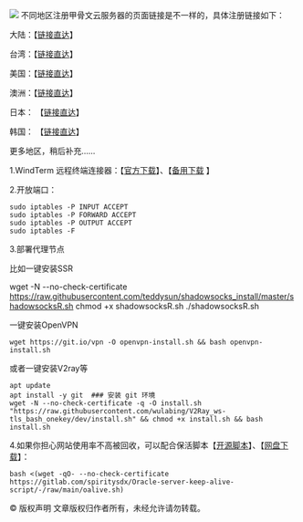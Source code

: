 ![](https://www.freedidi.com/wp-content/uploads/2024/11/a1c5ea586620241106160045.webp)
不同地区注册甲骨文云服务器的页面链接是不一样的，具体注册链接如下：

大陆：【[链接直达](https://www.oracle.com/cn/cloud/free/)】

台湾：【[链接直达](https://www.oracle.com/tw/cloud/free/)】

美国：【[链接直达](https://www.oracle.com/cloud/free/)】

澳洲：【[链接直达](https://www.oracle.com/au/cloud/free/)】

日本： 【[链接直达](https://www.oracle.com/jp/cloud/free/)】

韩国： 【[链接直达](https://www.oracle.com/kr/cloud/free/)】

更多地区，稍后补充……

1.WindTerm 远程终端连接器：【[官方下载](https://github.com/kingToolbox/WindTerm/releases/tag/2.5.0)】、【[备用下载](https://www.dongli7.com/thread-151-1-1.html) 】

2.开放端口：
```
sudo iptables -P INPUT ACCEPT
sudo iptables -P FORWARD ACCEPT
sudo iptables -P OUTPUT ACCEPT
sudo iptables -F
```
3.部署代理节点

比如一键安装SSR

wget -N --no-check-certificate https://raw.githubusercontent.com/teddysun/shadowsocks_install/master/shadowsocksR.sh
chmod +x shadowsocksR.sh
./shadowsocksR.sh
 

一键安装OpenVPN
```
wget https://git.io/vpn -O openvpn-install.sh && bash openvpn-install.sh
```
或者一键安装V2ray等
```
apt update
apt install -y git  ### 安装 git 环境
wget -N --no-check-certificate -q -O install.sh "https://raw.githubusercontent.com/wulabing/V2Ray_ws-tls_bash_onekey/dev/install.sh" && chmod +x install.sh && bash install.sh
```
4.如果你担心网站使用率不高被回收，可以配合保活脚本【[开源脚本](https://github.com/spiritLHLS/Oracle-server-keep-alive-script)】、【[网盘下载](http://pan.tuio.cc/s/lJxCp)】：
```
bash <(wget -qO- --no-check-certificate https://gitlab.com/spiritysdx/Oracle-server-keep-alive-script/-/raw/main/oalive.sh)
```
© 版权声明
文章版权归作者所有，未经允许请勿转载。